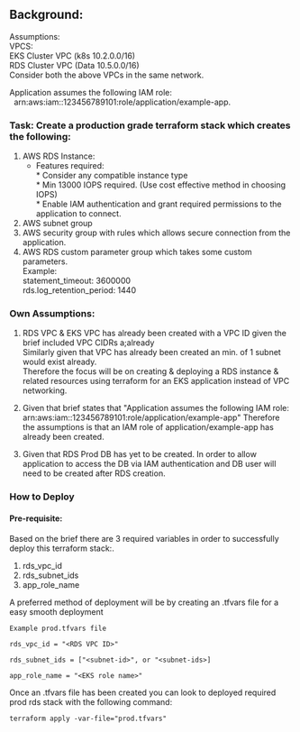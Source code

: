 ## Background: 
Assumptions: <br />
VPCS: <br />
EKS Cluster VPC (k8s 10.2.0.0/16) <br />
RDS Cluster VPC (Data 10.5.0.0/16) <br />
Consider both the above VPCs in the same network.<br />

Application assumes the following IAM role:<br />
&nbsp; arn:aws:iam::123456789101:role/application/example-app.<br />

### Task: Create a production grade terraform stack which creates the following:
1. AWS RDS Instance:<br />
      - Features required:<br />
              * Consider any compatible instance type<br />
              * Min 13000 IOPS required. (Use cost effective
method in choosing IOPS)<br />
              * Enable IAM authentication and grant required
permissions to the application to connect. <br />
3. AWS subnet group<br />
4. AWS security group with rules which allows secure connection
from the application. <br />
5. AWS RDS custom parameter group which takes some custom
parameters. <br />
   Example:<br />
   statement_timeout: 3600000 <br />
   rds.log_retention_period: 1440 <br />


### Own Assumptions: 
1. RDS VPC & EKS VPC has already been created with a VPC ID given the brief included VPC CIDRs a;already<br/>
Similarly given that VPC has already been created an min. of 1 subnet would exist already. <br /> 
Therefore the focus will be on creating & deploying a RDS instance & related resources using terraform for an EKS application instead of VPC networking.

2. Given that brief states that "Application assumes the following IAM role: arn:aws:iam::123456789101:role/application/example-app" Therefore the assumptions is that an IAM role of application/example-app has already been created.

3. Given that RDS Prod DB has yet to be created. In order to allow application to access the DB via IAM authentication and DB user will need to be created after RDS creation.



### How to Deploy 
#### Pre-requisite: 
Based on the brief there are 3 required variables in order to successfully deploy this terraform stack:. 
1. rds_vpc_id
2. rds_subnet_ids
3. app_role_name

A preferred method of deployment will be by creating an .tfvars file for a easy smooth deployment 

```
Example prod.tfvars file 

rds_vpc_id = "<RDS VPC ID>"

rds_subnet_ids = ["<subnet-id>", or "<subnet-ids>]

app_role_name = "<EKS role name>"
```

Once an .tfvars file has been created you can look to deployed required prod rds stack with the following command:
```
terraform apply -var-file="prod.tfvars" 
```





